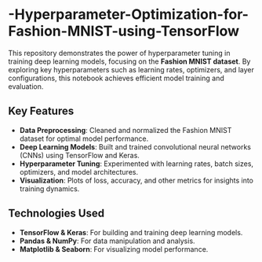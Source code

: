 # -Hyperparameter-Optimization-for-Fashion-MNIST-using-TensorFlow

This repository demonstrates the power of hyperparameter tuning in training deep learning models, focusing on the **Fashion MNIST dataset**. By exploring key hyperparameters such as learning rates, optimizers, and layer configurations, this notebook achieves efficient model training and evaluation.

## Key Features
- **Data Preprocessing**: Cleaned and normalized the Fashion MNIST dataset for optimal model performance.
- **Deep Learning Models**: Built and trained convolutional neural networks (CNNs) using TensorFlow and Keras.
- **Hyperparameter Tuning**: Experimented with learning rates, batch sizes, optimizers, and model architectures.
- **Visualization**: Plots of loss, accuracy, and other metrics for insights into training dynamics.

## Technologies Used
- **TensorFlow & Keras**: For building and training deep learning models.
- **Pandas & NumPy**: For data manipulation and analysis.
- **Matplotlib & Seaborn**: For visualizing model performance.
